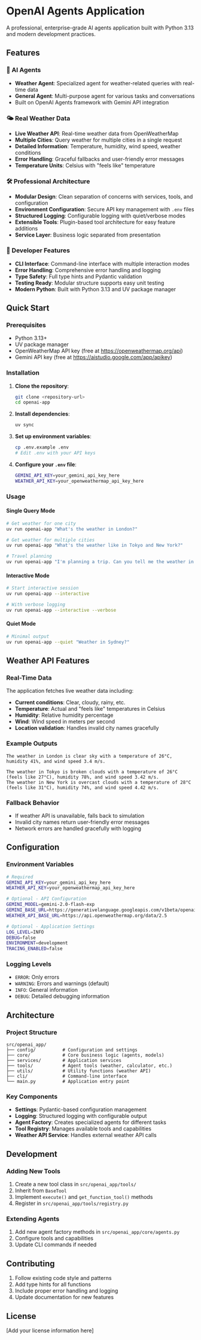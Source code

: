 # OpenAI Agents Application

A professional, enterprise-grade AI agents application built with Python 3.13 and modern development practices.

## Features

### 🤖 AI Agents

- **Weather Agent**: Specialized agent for weather-related queries with real-time data
- **General Agent**: Multi-purpose agent for various tasks and conversations
- Built on OpenAI Agents framework with Gemini API integration

### 🌤️ Real Weather Data

- **Live Weather API**: Real-time weather data from OpenWeatherMap
- **Multiple Cities**: Query weather for multiple cities in a single request
- **Detailed Information**: Temperature, humidity, wind speed, weather conditions
- **Error Handling**: Graceful fallbacks and user-friendly error messages
- **Temperature Units**: Celsius with "feels like" temperature

### 🛠️ Professional Architecture

- **Modular Design**: Clean separation of concerns with services, tools, and configuration
- **Environment Configuration**: Secure API key management with `.env` files
- **Structured Logging**: Configurable logging with quiet/verbose modes
- **Extensible Tools**: Plugin-based tool architecture for easy feature additions
- **Service Layer**: Business logic separated from presentation

### 🔧 Developer Features

- **CLI Interface**: Command-line interface with multiple interaction modes
- **Error Handling**: Comprehensive error handling and logging
- **Type Safety**: Full type hints and Pydantic validation
- **Testing Ready**: Modular structure supports easy unit testing
- **Modern Python**: Built with Python 3.13 and UV package manager

## Quick Start

### Prerequisites

- Python 3.13+
- UV package manager
- OpenWeatherMap API key (free at https://openweathermap.org/api)
- Gemini API key (free at https://aistudio.google.com/app/apikey)

### Installation

1. **Clone the repository**:

   ```bash
   git clone <repository-url>
   cd openai-app
   ```

2. **Install dependencies**:

   ```bash
   uv sync
   ```

3. **Set up environment variables**:

   ```bash
   cp .env.example .env
   # Edit .env with your API keys
   ```

4. **Configure your `.env` file**:
   ```bash
   GEMINI_API_KEY=your_gemini_api_key_here
   WEATHER_API_KEY=your_openweathermap_api_key_here
   ```

### Usage

#### Single Query Mode

```bash
# Get weather for one city
uv run openai-app "What's the weather in London?"

# Get weather for multiple cities
uv run openai-app "What's the weather like in Tokyo and New York?"

# Travel planning
uv run openai-app "I'm planning a trip. Can you tell me the weather in Paris, Rome, and Bangkok?"
```

#### Interactive Mode

```bash
# Start interactive session
uv run openai-app --interactive

# With verbose logging
uv run openai-app --interactive --verbose
```

#### Quiet Mode

```bash
# Minimal output
uv run openai-app --quiet "Weather in Sydney?"
```

## Weather API Features

### Real-Time Data

The application fetches live weather data including:

- **Current conditions**: Clear, cloudy, rainy, etc.
- **Temperature**: Actual and "feels like" temperatures in Celsius
- **Humidity**: Relative humidity percentage
- **Wind**: Wind speed in meters per second
- **Location validation**: Handles invalid city names gracefully

### Example Outputs

```
The weather in London is clear sky with a temperature of 26°C, humidity 41%, and wind speed 3.4 m/s.
```

```
The weather in Tokyo is broken clouds with a temperature of 26°C (feels like 27°C), humidity 78%, and wind speed 3.42 m/s.
The weather in New York is overcast clouds with a temperature of 28°C (feels like 31°C), humidity 74%, and wind speed 4.42 m/s.
```

### Fallback Behavior

- If weather API is unavailable, falls back to simulation
- Invalid city names return user-friendly error messages
- Network errors are handled gracefully with logging

## Configuration

### Environment Variables

```bash
# Required
GEMINI_API_KEY=your_gemini_api_key_here
WEATHER_API_KEY=your_openweathermap_api_key_here

# Optional - API Configuration
GEMINI_MODEL=gemini-2.0-flash-exp
GEMINI_BASE_URL=https://generativelanguage.googleapis.com/v1beta/openai/
WEATHER_API_BASE_URL=https://api.openweathermap.org/data/2.5

# Optional - Application Settings
LOG_LEVEL=INFO
DEBUG=false
ENVIRONMENT=development
TRACING_ENABLED=false
```

### Logging Levels

- `ERROR`: Only errors
- `WARNING`: Errors and warnings (default)
- `INFO`: General information
- `DEBUG`: Detailed debugging information

## Architecture

### Project Structure

```
src/openai_app/
├── config/          # Configuration and settings
├── core/            # Core business logic (agents, models)
├── services/        # Application services
├── tools/           # Agent tools (weather, calculator, etc.)
├── utils/           # Utility functions (weather API)
├── cli/             # Command-line interface
└── main.py          # Application entry point
```

### Key Components

- **Settings**: Pydantic-based configuration management
- **Logging**: Structured logging with configurable output
- **Agent Factory**: Creates specialized agents for different tasks
- **Tool Registry**: Manages available tools and capabilities
- **Weather API Service**: Handles external weather API calls

## Development

### Adding New Tools

1. Create a new tool class in `src/openai_app/tools/`
2. Inherit from `BaseTool`
3. Implement `execute()` and `get_function_tool()` methods
4. Register in `src/openai_app/tools/registry.py`

### Extending Agents

1. Add new agent factory methods in `src/openai_app/core/agents.py`
2. Configure tools and capabilities
3. Update CLI commands if needed

## Contributing

1. Follow existing code style and patterns
2. Add type hints for all functions
3. Include proper error handling and logging
4. Update documentation for new features

## License

[Add your license information here]
